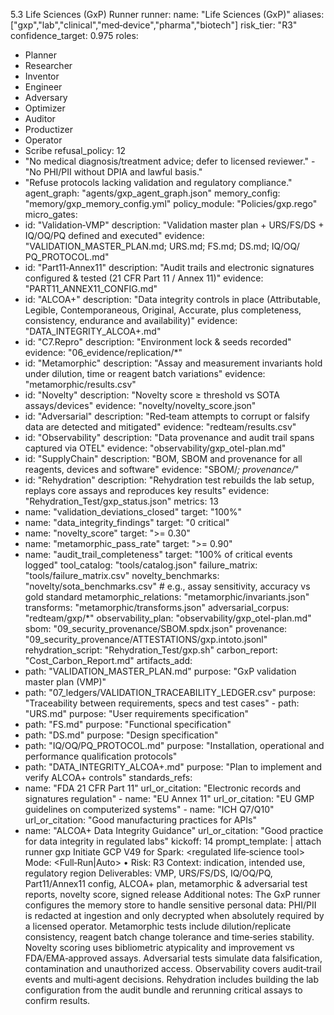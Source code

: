 5.3 Life Sciences (GxP) Runner 
runner: 
name: "Life Sciences (GxP)" 
aliases: ["gxp","lab","clinical","med‑device","pharma","biotech"] risk_tier: "R3" 
confidence_target: 0.975 
roles: 
- Planner 
- Researcher 
- Inventor 
- Engineer 
- Adversary 
- Optimizer 
- Auditor 
- Productizer 
- Operator 
- Scribe 
refusal_policy: 
12
- "No medical diagnosis/treatment advice; defer to licensed reviewer." - "No PHI/PII without DPIA and lawful basis." 
- "Refuse protocols lacking validation and regulatory compliance." agent_graph: "agents/gxp_agent_graph.json" 
memory_config: "memory/gxp_memory_config.yml" 
policy_module: "Policies/gxp.rego" 
micro_gates: 
- id: "Validation‑VMP" 
description: "Validation master plan + URS/FS/DS + IQ/OQ/PQ defined and executed" 
evidence: "VALIDATION_MASTER_PLAN.md; URS.md; FS.md; DS.md; IQ/OQ/ PQ_PROTOCOL.md" 
- id: "Part11‑Annex11" 
description: "Audit trails and electronic signatures configured & tested (21 CFR Part 11 / Annex 11)" 
evidence: "PART11_ANNEX11_CONFIG.md" 
- id: "ALCOA+" 
description: "Data integrity controls in place (Attributable, Legible, Contemporaneous, Original, Accurate, plus completeness, consistency, endurance and availability)" 
evidence: "DATA_INTEGRITY_ALCOA+.md" 
- id: "C7.Repro" 
description: "Environment lock & seeds recorded" 
evidence: "06_evidence/replication/*" 
- id: "Metamorphic" 
description: "Assay and measurement invariants hold under dilution, time or reagent batch variations" 
evidence: "metamorphic/results.csv" 
- id: "Novelty" 
description: "Novelty score ≥ threshold vs SOTA assays/devices" evidence: "novelty/novelty_score.json" 
- id: "Adversarial" 
description: "Red‑team attempts to corrupt or falsify data are detected and mitigated" 
evidence: "redteam/results.csv" 
- id: "Observability" 
description: "Data provenance and audit trail spans captured via OTEL" evidence: "observability/gxp_otel-plan.md" 
- id: "SupplyChain" 
description: "BOM, SBOM and provenance for all reagents, devices and software" 
evidence: "SBOM/*; provenance/*" 
- id: "Rehydration" 
description: "Rehydration test rebuilds the lab setup, replays core assays and reproduces key results" 
evidence: "Rehydration_Test/gxp_status.json" 
metrics: 
13
- name: "validation_deviations_closed" 
target: "100%" 
- name: "data_integrity_findings" 
target: "0 critical" 
- name: "novelty_score" 
target: ">= 0.30" 
- name: "metamorphic_pass_rate" 
target: ">= 0.90" 
- name: "audit_trail_completeness" 
target: "100% of critical events logged" 
tool_catalog: "tools/catalog.json" 
failure_matrix: "tools/failure_matrix.csv" 
novelty_benchmarks: "novelty/sota_benchmarks.csv" # e.g., assay sensitivity,  accuracy vs gold standard 
metamorphic_relations: "metamorphic/invariants.json" 
transforms: "metamorphic/transforms.json" 
adversarial_corpus: "redteam/gxp/*" 
observability_plan: "observability/gxp_otel-plan.md" 
sbom: "09_security_provenance/SBOM.spdx.json" 
provenance: "09_security_provenance/ATTESTATIONS/gxp.intoto.jsonl" rehydration_script: "Rehydration_Test/gxp.sh" 
carbon_report: "Cost_Carbon_Report.md" 
artifacts_add: 
- path: "VALIDATION_MASTER_PLAN.md" 
purpose: "GxP validation master plan (VMP)" 
- path: "07_ledgers/VALIDATION_TRACEABILITY_LEDGER.csv" 
purpose: "Traceability between requirements, specs and test cases" - path: "URS.md" 
purpose: "User requirements specification" 
- path: "FS.md" 
purpose: "Functional specification" 
- path: "DS.md" 
purpose: "Design specification" 
- path: "IQ/OQ/PQ_PROTOCOL.md" 
purpose: "Installation, operational and performance qualification protocols" 
- path: "DATA_INTEGRITY_ALCOA+.md" 
purpose: "Plan to implement and verify ALCOA+ controls" 
standards_refs: 
- name: "FDA 21 CFR Part 11" 
url_or_citation: "Electronic records and signatures regulation" - name: "EU Annex 11" 
url_or_citation: "EU GMP guidelines on computerized systems" - name: "ICH Q7/Q10" 
url_or_citation: "Good manufacturing practices for APIs" 
- name: "ALCOA+ Data Integrity Guidance" 
url_or_citation: "Good practice for data integrity in regulated labs" kickoff: 
14
prompt_template: | 
attach runner gxp 
Initiate GCP V49 for Spark: <regulated life‑science tool> 
Mode: <Full‑Run|Auto> • Risk: R3 
Context: indication, intended use, regulatory region 
Deliverables: VMP, URS/FS/DS, IQ/OQ/PQ, Part11/Annex11 config, ALCOA+  plan, metamorphic & adversarial test reports, novelty score, signed release 
Additional notes: The GxP runner configures the memory store to handle sensitive personal data: PHI/PII is redacted at ingestion and only decrypted when absolutely required by a licensed operator. Metamorphic tests include dilution/replicate consistency, reagent batch change tolerance and time‑series stability. Novelty scoring uses bibliometric atypicality and improvement vs FDA/EMA‑approved assays. Adversarial tests simulate data falsification, contamination and unauthorized access. Observability covers audit‑trail events and multi‑agent decisions. Rehydration includes building the lab configuration from the audit bundle and rerunning critical assays to confirm results. 
